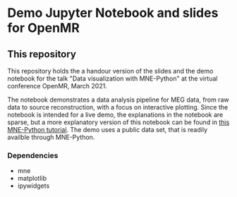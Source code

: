 # Demo Jupyter Notebook and slides for OpenMR

## This repository
This repository holds the a handour version of the slides and the demo notebook for the talk "Data visualization with MNE-Python" at the virtual conference OpenMR, March 2021.

The notebook demonstrates a data analysis pipeline for MEG data, from raw data to source reconstruction, with a focus on interactive plotting. 
Since the notebook is intended for a live demo, the explanations in the notebook are sparse, but a more explanatory version of this notebook can be found in [this MNE-Python tutorial](https://mne.tools/stable/auto_tutorials/source-modeling/plot_beamformer_lcmv.html#sphx-glr-auto-tutorials-source-modeling-plot-beamformer-lcmv-py).
The demo uses a public data set, that is readily availble through MNE-Python.

### Dependencies
- mne
- matplotlib
- ipywidgets
